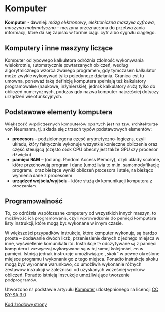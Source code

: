 # Komputer
**Komputer** - dawniej: *mózg elektronowy*, *elektroniczna maszyna cyfrowa*, *maszyna matematyczna* – maszyna przeznaczona do przetwarzania informacji, które da się zapisać w formie ciągu cyfr albo sygnału ciągłego.

## Komputery i inne maszyny liczące
Komputer od typowego kalkulatora odróżnia zdolność wykonywania wielokrotnie, automatycznie powtarzanych obliczeń, według algorytmicznego wzorca zwanego programem, gdy tymczasem kalkulator może zwykle wykonywać tylko pojedyncze działania. Granica jest tu umowna, ponieważ taką definicję komputera spełniają też kalkulatory programowalne (naukowe, inżynierskie), jednak kalkulatory służą tylko do obliczeń numerycznych, podczas gdy nazwa komputer najczęściej dotyczy urządzeń wielofunkcyjnych.

## Podstawowe elementy komputera
Większość współczesnych komputerów opartych jest na tzw. architekturze von Neumanna, tj. składa się z trzech typów podstawowych elementów:

* **procesora** – podzielonego na część arytmetyczno-logiczną, czyli układu, który faktycznie wykonuje wszystkie konieczne obliczenia oraz część sterującą (często obok CPU obecny jest także GPU czy procesor dźwięku)
* **pamięci RAM** – (od ang. Random Access Memory), czyli układy scalone, które przechowują program i dane (umożliwia to m.in. samomodyfikację programu) oraz bieżące wyniki obliczeń procesora i stale, na bieżąco wymienia dane z procesorem
* **urządzeń wejścia/wyjścia** – które służą do komunikacji komputera z otoczeniem.

## Programowalność
To, co odróżnia współczesne komputery od wszystkich innych maszyn, to możliwość ich programowania, czyli wprowadzenia do pamięci komputera listy instrukcji, które mogą być wykonane w innym czasie.

W większości przypadków instrukcje, które komputer wykonuje, są bardzo proste – dodawanie dwóch liczb, przeniesienie danych z jednego miejsca w inne, wyświetlenie komunikatu itd. Instrukcje te odczytywane są z pamięci komputera i zazwyczaj wykonywane są w tej samej kolejności, co w pamięci. Istnieją jednak instrukcje umożliwiające *„skok”* w pewne określone miejsce programu i wykonanie go z tego miejsca. Ponadto instrukcje skoku mogą być wykonane warunkowo, co umożliwia wykonanie różnych zestawów instrukcji w zależności od uzyskanych wcześniej wyników obliczeń. Ponadto istnieją instrukcje umożliwiające tworzenie podprogramów.

Utworzono na podstawie artykułu [Komputer](https://pl.wikipedia.org/wiki/Komputer) udostępnionego na licencji [CC BY-SA 3.0](https://creativecommons.org/licenses/by-sa/3.0/deed.pl)

[Kod źródłowy strony](https://github.com/achook/page_uno)